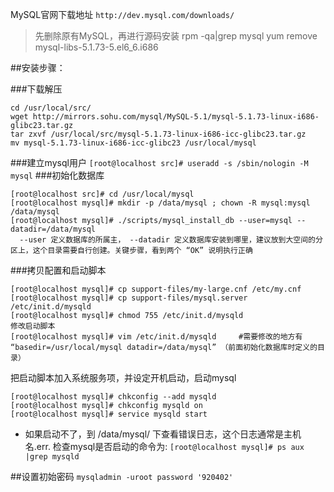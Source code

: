 MySQL官网下载地址 `http://dev.mysql.com/downloads/`

> 先删除原有MySQL，再进行源码安装
rpm -qa|grep mysql
yum remove mysql-libs-5.1.73-5.el6_6.i686

##安装步骤：

###下载解压
```
cd /usr/local/src/
wget http://mirrors.sohu.com/mysql/MySQL-5.1/mysql-5.1.73-linux-i686-glibc23.tar.gz 
tar zxvf /usr/local/src/mysql-5.1.73-linux-i686-icc-glibc23.tar.gz
mv mysql-5.1.73-linux-i686-icc-glibc23 /usr/local/mysql
```
###建立mysql用户
`[root@localhost src]# useradd -s /sbin/nologin -M mysql`
###初始化数据库
```
[root@localhost src]# cd /usr/local/mysql
[root@localhost mysql]# mkdir -p /data/mysql ; chown -R mysql:mysql /data/mysql
[root@localhost mysql]# ./scripts/mysql_install_db --user=mysql --datadir=/data/mysql
  --user 定义数据库的所属主， --datadir 定义数据库安装到哪里，建议放到大空间的分区上，这个目录需要自行创建。关键步骤，看到两个 “OK” 说明执行正确
```
###拷贝配置和启动脚本
```
[root@localhost mysql]# cp support-files/my-large.cnf /etc/my.cnf
[root@localhost mysql]# cp support-files/mysql.server /etc/init.d/mysqld
[root@localhost mysql]# chmod 755 /etc/init.d/mysqld
修改启动脚本
[root@localhost mysql]# vim /etc/init.d/mysqld     #需要修改的地方有 “basedir=/usr/local/mysql datadir=/data/mysql” （前面初始化数据库时定义的目录）
```
把启动脚本加入系统服务项，并设定开机启动，启动mysql
```
[root@localhost mysql]# chkconfig --add mysqld
[root@localhost mysql]# chkconfig mysqld on
[root@localhost mysql]# service mysqld start
```
* 如果启动不了，到 /data/mysql/ 下查看错误日志，这个日志通常是主机名.err. 检查mysql是否启动的命令为:
`[root@localhost mysql]# ps aux |grep mysqld`

##设置初始密码 
`mysqladmin -uroot password '920402'`
